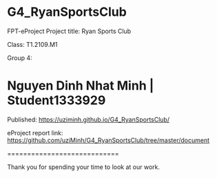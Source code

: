 # G4_RyanSportsClub

FPT-eProject
Project title: Ryan Sports Club

Class: T1.2109.M1

Group 4:

Nguyen Dinh Nhat Minh | Student1333929
============================

Published: https://uziminh.github.io/G4_RyanSportsClub/

eProject report link: https://github.com/uziMinh/G4_RyanSportsClub/tree/master/document

============================

Thank you for spending your time to look at our work.

